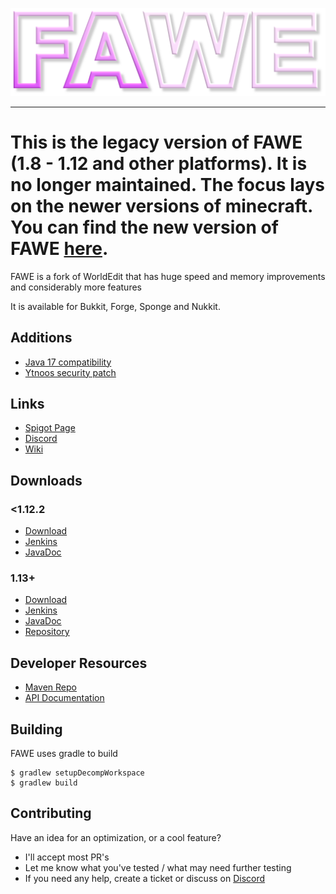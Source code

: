 <p align="center">
  <img src="assets/fawe_logo.png">
</p>

---

# This is the legacy version of FAWE (1.8 - 1.12 and other platforms). It is no longer maintained. The focus lays on the newer versions of minecraft. You can find the new version of FAWE [here](https://github.com/IntellectualSites/FastAsyncWorldEdit).

FAWE is a fork of WorldEdit that has huge speed and memory improvements and considerably more features

It is available for Bukkit, Forge, Sponge and Nukkit.

## Additions
* [Java 17 compatibility](https://github.com/DawningW/FastAsyncWorldedit-Legacy/commit/41c4ef8c245b4a8cf212606a00e6d093a47a9b6d)
* [Ytnoos security patch](https://github.com/ytnoos/FastAsyncWorldedit-Legacy/commit/12a01983c9650e4b1a4dbd067344d88cd89be1b1)

## Links 

* [Spigot Page](https://www.spigotmc.org/threads/fast-async-worldedit.100104/)
* [Discord](https://discord.gg/ngZCzbU)
* [Wiki](https://github.com/boy0001/FastAsyncWorldedit/wiki)

## Downloads
### <1.12.2
* [Download](https://ci.athion.net/job/FastAsyncWorldEdit-legacy/)
* [Jenkins](https://ci.athion.net/job/FastAsyncWorldEdit/)
* [JavaDoc](https://ci.athion.net/job/FastAsyncWorldEdit/javadoc/)

### 1.13+
* [Download](https://intellectualsites.github.io/download/fawe.html)
* [Jenkins](https://ci.athion.net/job/FastAsyncWorldEdit-1.13/)
* [JavaDoc](https://ci.athion.net/job/FastAsyncWorldEdit-1.13/javadoc/)
* [Repository](https://github.com/IntellectualSites/FastAsyncWorldEdit-1.13)

## Developer Resources
* [Maven Repo](http://ci.athion.net/job/FastAsyncWorldEdit/ws/mvn/)
* [API Documentation](https://github.com/boy0001/FastAsyncWorldedit/wiki/API)

## Building
FAWE uses gradle to build

```
$ gradlew setupDecompWorkspace
$ gradlew build
```

## Contributing
Have an idea for an optimization, or a cool feature?
 - I'll accept most PR's
 - Let me know what you've tested / what may need further testing
 - If you need any help, create a ticket or discuss on [Discord](https://discord.gg/ngZCzbU)
